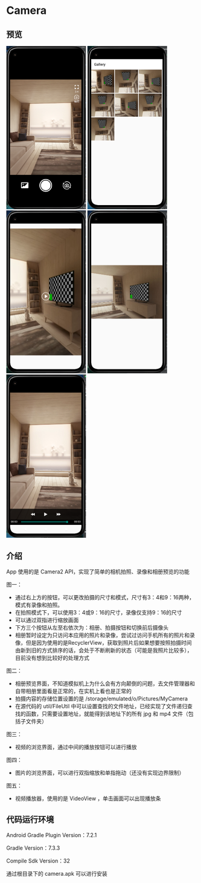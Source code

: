 # Camera

## 预览

<img src="/screenshot/screenshot1.png" alt="screenshot1" style="zoom:50%;" /> <img src="/screenshot/screenshot2.png" alt="screenshot2" style="zoom:50%;" /> <img src="/screenshot/screenshot3.png" alt="screenshot3" style="zoom:50%;" /> <img src="/screenshot/screenshot4.png" alt="screenshot4" style="zoom:50%;" /> <img src="/screenshot/screenshot5.png" alt="screenshot5" style="zoom:50%;" /> 

## 介绍

App 使用的是 Camera2 API，实现了简单的相机拍照、录像和相册预览的功能

图一：

- 通过右上方的按钮，可以更改拍摄的尺寸和模式，尺寸有3：4和9：16两种，模式有录像和拍照。
- 在拍照模式下，可以使用3：4或9：16的尺寸，录像仅支持9：16的尺寸
- 可以通过双指进行缩放画面
- 下方三个按钮从左至右依次为：相册、拍摄按钮和切换前后摄像头
- 相册暂时设定为只访问本应用的照片和录像，尝试过访问手机所有的照片和录像，但是因为使用的是RecyclerView，获取到照片后如果想要按照拍摄时间由新到旧的方式排序的话，会处于不断刷新的状态（可能是我照片比较多），目前没有想到比较好的处理方式

图二：

- 相册预览界面，不知道模拟机上为什么会有方向颠倒的问题，去文件管理器和自带相册里面看是正常的，在实机上看也是正常的
- 拍摄内容的存储位置设置的是 /storage/emulated/o/Pictures/MyCamera
- 在源代码的 util/FileUtil 中可以设置查找的文件地址，已经实现了文件递归查找的函数，只需要设置地址，就能得到该地址下的所有 jpg 和 mp4 文件（包括子文件夹）

图三：

- 视频的浏览界面，通过中间的播放按钮可以进行播放

图四：

- 图片的浏览界面，可以进行双指缩放和单指拖动（还没有实现边界限制）

图五：

- 视频播放器，使用的是 VideoView ，单击画面可以出现播放条

## 代码运行环境

Android Gradle Plugin Version：7.2.1

Gradle Version：7.3.3

Compile Sdk Version：32

通过根目录下的 camera.apk 可以进行安装